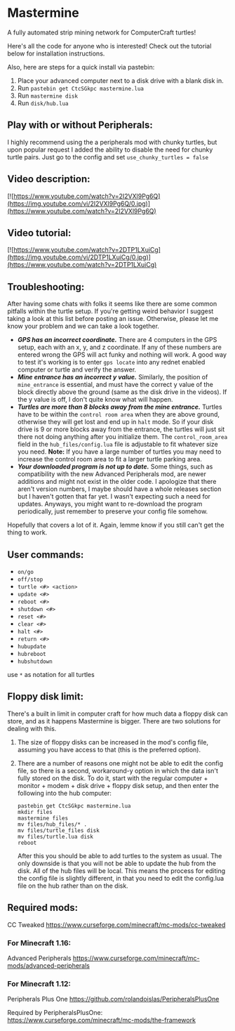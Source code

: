 # Mastermine
A fully automated strip mining network for ComputerCraft turtles!

Here's all the code for anyone who is interested! Check out the tutorial below for installation instructions.

Also, here are steps for a quick install via pastebin:

1. Place your advanced computer next to a disk drive with a blank disk in.
2. Run `pastebin get CtcSGkpc mastermine.lua`
3. Run `mastermine disk`
4. Run `disk/hub.lua`

## Play with or without Peripherals:

I highly recommend using the a peripherals mod with chunky turtles, but upon popular request I added the ability to disable the need for chunky turtle pairs. Just go to the config and set `use_chunky_turtles = false`

## Video description:

[![https://www.youtube.com/watch?v=2I2VXl9Pg6Q](https://img.youtube.com/vi/2I2VXl9Pg6Q/0.jpg)](https://www.youtube.com/watch?v=2I2VXl9Pg6Q)

## Video tutorial:

[![https://www.youtube.com/watch?v=2DTP1LXuiCg](https://img.youtube.com/vi/2DTP1LXuiCg/0.jpg)](https://www.youtube.com/watch?v=2DTP1LXuiCg)

## Troubleshooting:

After having some chats with folks it seems like there are some common pitfalls within the turtle setup. If you're getting weird behavior I suggest taking a look at this list before posting an issue. Otherwise, please let me know your problem and we can take a look together.

* ***GPS has an incorrect coordinate.*** There are 4 computers in the GPS setup, each with an x, y, and z coordinate. If any of these numbers are entered wrong the GPS will act funky and nothing will work. A good way to test it's working is to enter `gps locate` into any rednet enabled computer or turtle and verify the answer.
* ***Mine entrance has an incorrect y value.*** Similarly, the position of `mine_entrance` is essential, and must have the correct y value of the block directly above the ground (same as the disk drive in the videos). If the y value is off, I don't quite know what will happen.
* ***Turtles are more than 8 blocks away from the mine entrance.*** Turtles have to be within the `control room area` when they are above ground, otherwise they will get lost and end up in `halt` mode. So if your disk drive is 9 or more blocks away from the entrance, the turtles will just sit there not doing anything after you initialize them. The `control_room_area` field in the `hub_files/config.lua` file is adjustable to fit whatever size you need. **Note:** If you have a large number of turtles you may need to increase the control room area to fit a larger turtle parking area.
* ***Your downloaded program is not up to date.*** Some things, such as compatibility with the new Advanced Peripherals mod, are newer additions and might not exist in the older code. I apologize that there aren't version numbers, I maybe should have a whole releases section but I haven't gotten that far yet. I wasn't expecting such a need for updates. Anyways, you might want to re-download the program periodically, just remember to preserve your config file somehow.

Hopefully that covers a lot of it. Again, lemme know if you still can't get the thing to work.

## User commands:

* `on/go`
* `off/stop`
* `turtle <#> <action>`
* `update <#>`
* `reboot <#>`
* `shutdown <#>`
* `reset <#>`
* `clear <#>`
* `halt <#>`
* `return <#>`
* `hubupdate`
* `hubreboot`
* `hubshutdown`


use `*` as notation for all turtles

## Floppy disk limit:

There's a built in limit in computer craft for how much data a floppy disk can store, and as it happens Mastermine is bigger. There are two solutions for dealing with this.
1. The size of floppy disks can be increased in the mod's config file, assuming you have access to that (this is the preferred option).
2. There are a number of reasons one might not be able to edit the config file, so there is a second, workaround-y option in which the data isn't fully stored on the disk. To do it, start with the regular computer + monitor + modem + disk drive + floppy disk setup, and then enter the following into the hub computer:

       pastebin get CtcSGkpc mastermine.lua
       mkdir files
       mastermine files
       mv files/hub_files/* .
       mv files/turtle_files disk
       mv files/turtle.lua disk
       reboot
       
   After this you should be able to add turtles to the system as usual. The only downside is that you will not be able to update the hub from the disk. All of the hub files will be local. This means the process for editing the config file is slightly different, in that you need to edit the config.lua file on the hub rather than on the disk.


## Required mods:

CC Tweaked
https://www.curseforge.com/minecraft/mc-mods/cc-tweaked

### For Minecraft 1.16:

Advanced Peripherals
https://www.curseforge.com/minecraft/mc-mods/advanced-peripherals

### For Minecraft 1.12:

Peripherals Plus One
https://github.com/rolandoislas/PeripheralsPlusOne

Required by PeripheralsPlusOne: https://www.curseforge.com/minecraft/mc-mods/the-framework

